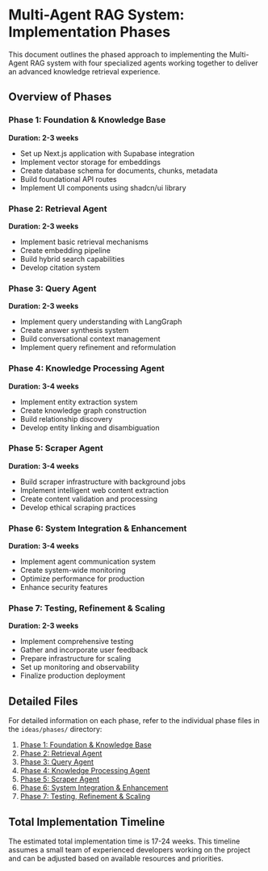 # Multi-Agent RAG System: Implementation Phases

This document outlines the phased approach to implementing the Multi-Agent RAG system with four specialized agents working together to deliver an advanced knowledge retrieval experience.

## Overview of Phases

### Phase 1: Foundation & Knowledge Base
**Duration: 2-3 weeks**
- Set up Next.js application with Supabase integration
- Implement vector storage for embeddings
- Create database schema for documents, chunks, metadata
- Build foundational API routes
- Implement UI components using shadcn/ui library

### Phase 2: Retrieval Agent
**Duration: 2-3 weeks**
- Implement basic retrieval mechanisms
- Create embedding pipeline
- Build hybrid search capabilities
- Develop citation system

### Phase 3: Query Agent
**Duration: 2-3 weeks**
- Implement query understanding with LangGraph
- Create answer synthesis system
- Build conversational context management
- Implement query refinement and reformulation

### Phase 4: Knowledge Processing Agent
**Duration: 3-4 weeks**
- Implement entity extraction system
- Create knowledge graph construction
- Build relationship discovery
- Develop entity linking and disambiguation

### Phase 5: Scraper Agent
**Duration: 3-4 weeks**
- Build scraper infrastructure with background jobs
- Implement intelligent web content extraction
- Create content validation and processing
- Develop ethical scraping practices

### Phase 6: System Integration & Enhancement
**Duration: 3-4 weeks**
- Implement agent communication system
- Create system-wide monitoring
- Optimize performance for production
- Enhance security features

### Phase 7: Testing, Refinement & Scaling
**Duration: 2-3 weeks**
- Implement comprehensive testing
- Gather and incorporate user feedback
- Prepare infrastructure for scaling
- Set up monitoring and observability
- Finalize production deployment

## Detailed Files

For detailed information on each phase, refer to the individual phase files in the `ideas/phases/` directory:

1. [Phase 1: Foundation & Knowledge Base](../phases/phase1-foundation.md)
2. [Phase 2: Retrieval Agent](../phases/phase2-retrieval-agent.md)
3. [Phase 3: Query Agent](../phases/phase3-query-agent.md)
4. [Phase 4: Knowledge Processing Agent](../phases/phase4-knowledge-processing.md)
5. [Phase 5: Scraper Agent](../phases/phase5-scraper-agent.md)
6. [Phase 6: System Integration & Enhancement](../phases/phase6-system-integration.md)
7. [Phase 7: Testing, Refinement & Scaling](../phases/phase7-testing-refinement.md)

## Total Implementation Timeline

The estimated total implementation time is 17-24 weeks. This timeline assumes a small team of experienced developers working on the project and can be adjusted based on available resources and priorities. 